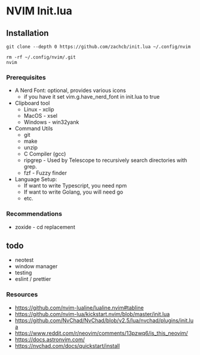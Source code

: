 # NVIM Init.lua

## Installation

```shell
git clone --depth 0 https://github.com/zachcb/init.lua ~/.config/nvim

rm -rf ~/.config/nvim/.git
nvim
```

### Prerequisites

- A Nerd Font: optional, provides various icons
  - if you have it set vim.g.have_nerd_font in init.lua to true
- Clipboard tool
  - Linux - xclip
  - MacOS - xsel
  - Windows - win32yank
- Command Utils
  - git
  - make
  - unzip
  - C Compiler (gcc)
  - ripgrep - Used by Telescope to recursively search directories with grep.
  - fzf - Fuzzy finder
- Language Setup:
  - If want to write Typescript, you need npm
  - If want to write Golang, you will need go
  - etc.

### Recommendations

- zoxide - cd replacement

## todo

- neotest
- window manager
- testing
- eslint / prettier

### Resources

- https://github.com/nvim-lualine/lualine.nvim#tabline
- https://github.com/nvim-lua/kickstart.nvim/blob/master/init.lua
- https://github.com/NvChad/NvChad/blob/v2.5/lua/nvchad/plugins/init.lua
- https://www.reddit.com/r/neovim/comments/13pzwq6/is_this_neovim/
- https://docs.astronvim.com/
- https://nvchad.com/docs/quickstart/install
